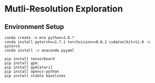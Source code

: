 # Mutli-Resolution Exploration

## Environment Setup
```
conda create -n mre python=3.8.*
conda install pytorch==1.7.1 torchvision==0.8.2 cudatoolkit=11.0 -c pytorch
conda install -c anaconda pyyaml

pip install tensorboard
pip install gym
pip install gym[atari]
pip install opencv-python
pip install stable baselines
```